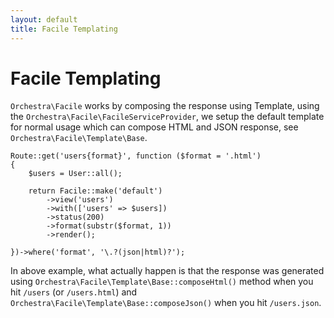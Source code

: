 ```yaml
---
layout: default
title: Facile Templating
---
```


Facile Templating
==============

<article id="introduction">

`Orchestra\Facile` works by composing the response using Template, using the `Orchestra\Facile\FacileServiceProvider`, we setup the default template for normal usage which can compose HTML and JSON response, see `Orchestra\Facile\Template\Base`.

	Route::get('users{format}', function ($format = '.html')
	{
		$users = User::all();
		
		return Facile::make('default')
			->view('users')
			->with(['users' => $users])
			->status(200)
			->format(substr($format, 1))
			->render();

	})->where('format', '\.?(json|html)?');

In above example, what actually happen is that the response was generated using `Orchestra\Facile\Template\Base::composeHtml()` method when you hit `/users` (or `/users.html`) and `Orchestra\Facile\Template\Base::composeJson()` when you hit `/users.json`.